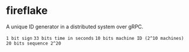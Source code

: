 # fireflake

A unique ID generator in a distributed system over gRPC.

`1 bit sign`
`33 bits time in seconds`
`10 bits machine ID (2^10 machines)`
`20 bits sequence 2^20`
